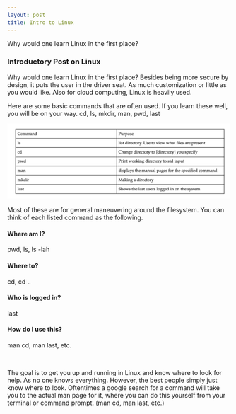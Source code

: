 ```yaml
---
layout: post
title: Intro to Linux
---
```


Why would one learn Linux in the first place?

### Introductory Post on Linux 

Why would one learn Linux in the first place?
Besides being more secure by design, it puts the user in the driver seat. As much customization or little as you would like. Also for cloud computing, Linux is heavily used. 

Here are some basic commands that are often used. If you learn these well, you will be on your way.
cd, ls, mkdir, man, pwd, last


![Linux Command Table](/images/CommandTable.png)



Most of these are for general maneuvering around the filesystem. You can think of each listed command as the following.


#### **Where am I?**
pwd, ls, ls -lah

#### **Where to?**
cd, cd ..

#### **Who is logged in?**
last

#### **How do I use this?**
man cd, man last, etc.

<br>

The goal is to get you up and running in Linux and know where to look for help. As no one knows everything. However, the best people simply just know where to look. Oftentimes a google search for a command will take you to the actual man page for it, where you can do this yourself from your terminal or command prompt. 
(man cd, man last, etc.)

